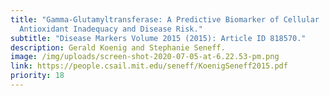 ```yaml
---
title: "Gamma-Glutamyltransferase: A Predictive Biomarker of Cellular
  Antioxidant Inadequacy and Disease Risk."
subtitle: "Disease Markers Volume 2015 (2015): Article ID 818570."
description: Gerald Koenig and Stephanie Seneff.
image: /img/uploads/screen-shot-2020-07-05-at-6.22.53-pm.png
link: https://people.csail.mit.edu/seneff/KoenigSeneff2015.pdf
priority: 18
---
```


